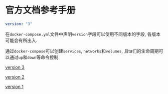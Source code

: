 # 官方文档参考手册

```yml
version: "3"
```

在`docker-compose.yml`文件中声明`version`字段可以使用不同版本的字段, 各版本可能会有所出入.

通过`docker-compose`可以创建`services`, `networks`和`volumes`, 且ta们的生命周期可以通过`up`和`down`等命令控制.

[version 3](https://docs.docker.com/compose/compose-file/)

[version 2](https://docs.docker.com/compose/compose-file/compose-file-v2/)

[version 1](https://docs.docker.com/compose/compose-file/compose-file-v1/)
